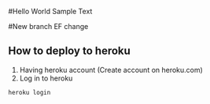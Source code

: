 #Hello World
Sample Text

#New branch EF change

## How to deploy to heroku
1. Having heroku account (Create account on heroku.com)
2. Log in to heroku

``` 
heroku login
```
